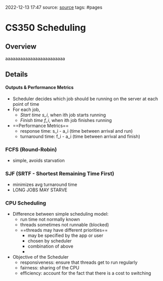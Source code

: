 2022-12-13 17:47
source: [source]()
tags: #pages


# CS350 Scheduling


## Overview
aaaaaaaaaaaaaaaaaaaaaaaa

## Details

#### Outputs & Performance Metrics

- Scheduler decides which job should be running on the server at each point of time
- For each job,
	- *Start time s_i*, when ith job starts running
	- *Finish time f_i*, when ith job finishes running
- ==Performance Metrics==
	- response time: s_i - a_i (time between arrival and run)
	- turnaround time: f_i - a_i (time between arrival and finish)

### FCFS (Round-Robin)
- simple, avoids starvation


### SJF (SRTF - Shortest Remaining Time First)
- minimizes avg turnaround time
- LONG JOBS MAY STARVE


### CPU Scheduling
- Difference between simple scheduling model:
	- run time not normally known
	- threads sometimes not runnable (blocked)
	- ==threads may have different priorities==
		- may be specified by the app or user
		- chosen by scheduler
		- combination of above
		- 
- Objective of the Scheduler
	- responsiveness: ensure that threads get to run regularly
	- fairness: sharing of the CPU
	- efficiency: account for the fact that there is a cost to switching